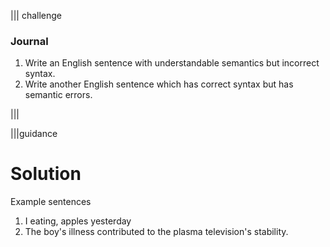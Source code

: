 ||| challenge
### Journal
1. Write an English sentence with understandable semantics but incorrect syntax. 
2. Write another English sentence which has correct syntax but has semantic errors.

|||

|||guidance
# Solution
Example sentences
1.  I eating, apples yesterday
2. The boy's illness contributed to the plasma television's stability.


